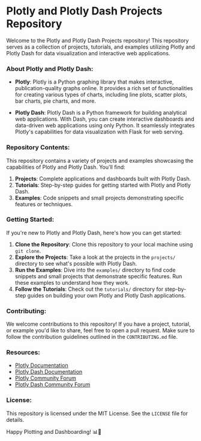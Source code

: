 # **Plotly and Plotly Dash Projects Repository**

Welcome to the Plotly and Plotly Dash Projects repository! This repository serves as a collection of projects, tutorials, and examples utilizing Plotly and Plotly Dash for data visualization and interactive web applications.

### About Plotly and Plotly Dash:

- **Plotly**: Plotly is a Python graphing library that makes interactive, publication-quality graphs online. It provides a rich set of functionalities for creating various types of charts, including line plots, scatter plots, bar charts, pie charts, and more.

- **Plotly Dash**: Plotly Dash is a Python framework for building analytical web applications. With Dash, you can create interactive dashboards and data-driven web applications using only Python. It seamlessly integrates Plotly's capabilities for data visualization with Flask for web serving.

### Repository Contents:

This repository contains a variety of projects and examples showcasing the capabilities of Plotly and Plotly Dash. You'll find:

1. **Projects**: Complete applications and dashboards built with Plotly Dash.
2. **Tutorials**: Step-by-step guides for getting started with Plotly and Plotly Dash.
3. **Examples**: Code snippets and small projects demonstrating specific features or techniques.

### Getting Started:

If you're new to Plotly and Plotly Dash, here's how you can get started:

1. **Clone the Repository**: Clone this repository to your local machine using `git clone`.
2. **Explore the Projects**: Take a look at the projects in the `projects/` directory to see what's possible with Plotly Dash.
3. **Run the Examples**: Dive into the `examples/` directory to find code snippets and small projects that demonstrate specific features. Run these examples to understand how they work.
4. **Follow the Tutorials**: Check out the `tutorials/` directory for step-by-step guides on building your own Plotly and Plotly Dash applications.

### Contributing:

We welcome contributions to this repository! If you have a project, tutorial, or example you'd like to share, feel free to open a pull request. Make sure to follow the contribution guidelines outlined in the `CONTRIBUTING.md` file.

### Resources:

- [Plotly Documentation](https://plotly.com/python/)
- [Plotly Dash Documentation](https://dash.plotly.com/)
- [Plotly Community Forum](https://community.plotly.com/)
- [Plotly Dash Community Forum](https://community.plotly.com/c/dash)

### License:

This repository is licensed under the MIT License. See the `LICENSE` file for details.

Happy Plotting and Dashboarding! 📊🚀
